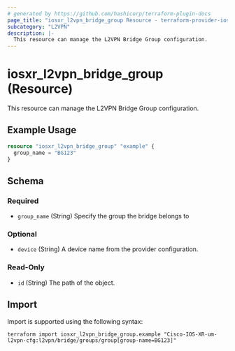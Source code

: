 ```yaml
---
# generated by https://github.com/hashicorp/terraform-plugin-docs
page_title: "iosxr_l2vpn_bridge_group Resource - terraform-provider-iosxr"
subcategory: "L2VPN"
description: |-
  This resource can manage the L2VPN Bridge Group configuration.
---
```


# iosxr_l2vpn_bridge_group (Resource)

This resource can manage the L2VPN Bridge Group configuration.

## Example Usage

```terraform
resource "iosxr_l2vpn_bridge_group" "example" {
  group_name = "BG123"
}
```

<!-- schema generated by tfplugindocs -->
## Schema

### Required

- `group_name` (String) Specify the group the bridge belongs to

### Optional

- `device` (String) A device name from the provider configuration.

### Read-Only

- `id` (String) The path of the object.

## Import

Import is supported using the following syntax:

```shell
terraform import iosxr_l2vpn_bridge_group.example "Cisco-IOS-XR-um-l2vpn-cfg:l2vpn/bridge/groups/group[group-name=BG123]"
```
